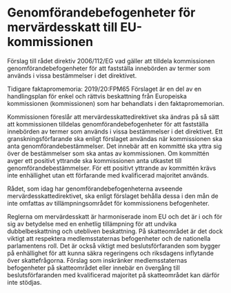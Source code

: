 # Genomförandebefogenheter för mervärdesskatt till EU-kommissionen

Förslag till rådet direktiv 2006/112/EG vad gäller att tilldela kommissionen genomförandebefogenheter för att fastställa innebörden av termer som används i vissa bestämmelser i det direktivet.

Tidigare faktapromemoria: 2019/20:FPM65
Förslaget är en del av en handlingsplan för enkel och rättvis beskattning från Europeiska kommissionen (kommissionen) som har behandlats i den faktapromemorian.

Kommissionen föreslår att mervärdesskattedirektivet ska ändras på så sätt att kommissionen tilldelas genomförandebefogenheter för att fastställa innebörden av termer som används i vissa bestämmelser i det direktivet. Ett granskningsförfarande ska enligt förslaget användas när kommissionen ska anta genomförandebestämmelser. Det innebär att en kommitté ska yttra sig över de bestämmelser som ska antas av kommissionen. Om kommittén avger ett positivt yttrande ska kommissionen anta utkastet till genomförandebestämmelser. För ett positivt yttrande av kommittén krävs inte enhällighet utan ett förfarande med kvalificerad majoritet används.

Rådet, som idag har genomförandebefogenheterna avseende mervärdesskattedirektivet, ska enligt förslaget behålla dessa i den mån de inte omfattas av tillämpningsområdet för kommissionens befogenheter.

Reglerna om mervärdesskatt är harmoniserade inom EU och det är i och för sig av betydelse med en enhetlig tillämpning för att undvika dubbelbeskattning och utebliven beskattning. På skatteområdet är det dock viktigt att respektera medlemsstaternas befogenheter och de nationella parlamentens roll. Det är också viktigt med beslutsförfaranden som bygger på enhällighet för att kunna säkra regeringens och riksdagens inflytande över skattefrågorna. Förslag som inskränker medlemsstaternas befogenheter på skatteområdet eller innebär en övergång till beslutsförfaranden med kvalificerad majoritet på skatteområdet kan därför inte stödjas.
